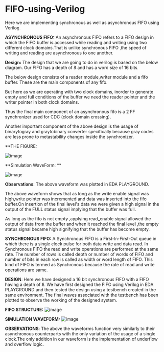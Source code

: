 # FIFO-using-Verilog

Here we are implementing synchronous as well as asynchronous FIFO using Verilog.

**ASYNCHRONOUS FIFO:**
An asynchronous FIFO refers to a FIFO design in which the FIFO buffer is accessed while reading and writing 
using two different clock domains.That is unlike synchronous FIFO ,the speed of writing and reading are 
asynchronous to one another.









**Design:**
The design that we are going to do in verilog is based on the below diagram.
Our FIFO has a depth of 8 and has a word size of 16 bits.

The below design consists of a reader module,writer module and a fifo buffer.
These are the main components of any fifo.

But here as we are operating with two
clock domains, inorder to generate empty and full conditions of the buffer we need
the reader pointer and the writer pointer in both clock domains.

Thus the final main component of an asynchronous fifo is a 2 FF synchronizer used for 
CDC (clock domain crossing).

Another important component of the above design is the usage of binarytogray and graytobinary
converter specifically because gray codes are less prone to metastability changes inside 
the synchronizer.








**THE FIGURE:

![image](https://user-images.githubusercontent.com/75901646/185785233-116cb225-d53b-4390-ae91-9874c086dacd.png)













**Simulation WaveForm:
**



![image](https://user-images.githubusercontent.com/75901646/185785278-a03772c8-80a5-4a98-bb2a-fdf56a52efec.png)











**Observations**:
The above waveform was plotted in EDA PLAYGROUND.

The above waveform shows that as long as the write enable signal was high,write pointer was incremented and data was 
inserted into the fifo buffer.On insertion of the final level's data we were given a high signal in the output of the FULL
status signal implying that the buffer was full.

As long as the fifo is not empty ,applying read_enable signal allowed the output of data from the buffer and when it reached the 
final level ,the empty status signal became high signifying that the buffer has become empty.























**SYNCHRONOUS FIFO:**
A Synchronous FIFO is a First-In-First-Out queue in which there is a single clock pulse for both data write and data read. In Synchronous FIFO the read and write operations are performed at the same rate. The number of rows is called depth or number of words of FIFO and number of bits in each row is called as width or word length of FIFO. This kind of FIFO is termed as Synchronous because the rate of read and write operations are same.




**DESIGN**:
Here we have designed a 16 bit synchronous FIFO with a FIFO having a depth of 8.
We have first designed the FIFO using Verilog in EDA PLAYGROUND and then tested the design using a testbench created in the same environment.
The final waves associated with the testbench has been plotted to observe the working of the designed system.



**FIFO STRUCTURE:**
![image](https://user-images.githubusercontent.com/75901646/185786080-d90f24cc-1662-4af0-ad77-a08f3d8167b7.png)



**SIMULATION WAVEFORM:**
![image](https://user-images.githubusercontent.com/75901646/185786709-ad7bd49c-1e47-44d3-af20-303455e7e5b8.png)





**OBSERVATIONS**:
The above the waveforms function very similarly to their asynchronous counterparts with the only variation of the usage of a single
clock.The only addition in our waveform is the implementation of underflow and overflow logic.





